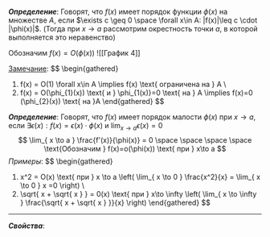 ***Определение***:
Говорят, что $f(x)$ имеет порядок функции $\phi(x)$ на множестве $A$, если $\exists c \geq 0 \space \forall x\in A: |f(x)|\leq c \cdot |\phi(x)|$. (Тогда при $x \to a$ рассмотрим окрестность точки $a$, в которой выполняется это неравенство)

Обозначим $f(x)=O(\phi(x))$
![[График 4]]

<u>Замечание</u>:
$$
\begin{gathered}
1. f(x) = O(1) \forall x\in A \implies f(x) \text{ ограничена на } A \\
2. f(x) = O(\phi_{1}(x)) \text{ и } \phi_{1(x)}=0 \text{ на } A \implies f(x)=0 (\phi_{2}(x)) \text{ на }A
\end{gathered}
$$

***Определение***:
Говорят, что $f(x)$ имеет порядок малости $\phi(x)$ при $x \to a$, если $\exists\epsilon(x): f(x)=\epsilon(x)\cdot\phi(x)$ и $\lim_{ x \to a } \epsilon(x)=0$
$$
\lim_{ x \to a } \frac{f'(x)}{\phi(x)} = 0 \space \space \space \space \text{Обозначим } f(x)=o(\phi(x)) \text{ при } x\to a
$$
*Примеры*:
$$
\begin{gathered}
1. x^2 = O(x) \text{ при } x \to a \left( \lim_{ x \to 0 } \frac{x^2}{x} = \lim_{ x \to 0 } x =0 \right) \\
2. \sqrt{ x + \sqrt{ x } } = 0(x) \text{ при } x\to \infty \left( \lim_{ x \to \infty } \frac{\sqrt{ x + \sqrt{ x } }}{x} \right)
\end{gathered}
$$
---
***Свойства***:
